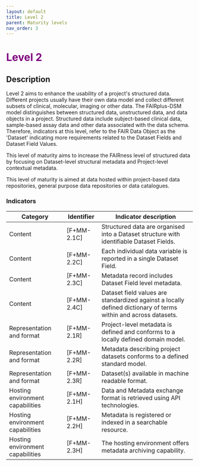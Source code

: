 ```yaml
---
layout: default
title: Level 2
parent: Maturity levels
nav_order: 3
---
```


# <span style="color:purple;font-weight:bold">Level 2</span>

## Description

Level 2 aims to enhance the usability of a project's structured data. Different projects usually have their own data model and collect different subsets of clinical, molecular, imaging or other data. The FAIRplus-DSM model distinguishes between structured data, unstructured data, and data objects in a project. Structured data include subject-based clinical data, sample-based assay data and other data associated with the data schema. Therefore, indicators at this level, refer to the FAIR Data Object as the 'Dataset' indicating more requirements related to the Dataset Fields and Dataset Field Values. 

This level of maturity aims to increase the FAIRness level of structured data by focusing on Dataset-level structural metadata and Project-level contextual metadata. 

This level of maturity is aimed at data hosted within project-based data repositories, general purpose data repositories or data catalogues.
   

### Indicators

| Category | Identifier | Indicator description |
| -------- | ---------- | --------------------- |
| Content | [F+MM-2.1C] | Structured data are organised into a Dataset structure with identifiable Dataset Fields. |
| Content | [F+MM-2.2C] | Each individual data variable is reported in a single Dataset Field. |
| Content | [F+MM-2.3C] | Metadata record includes Dataset Field level metadata. |
| Content | [F+MM-2.4C] | Dataset field values are standardized against a locally defined dictionary of terms within and across datasets. |
| Representation and format |  [F+MM-2.1R] | Project-level metadata is defined and conforms to a locally defined domain model. |
| Representation and format |  [F+MM-2.2R] | Metadata describing project datasets conforms to a defined standard model. |
| Representation and format |  [F+MM-2.3R] | Dataset(s) available in machine readable format. |
| Hosting environment capabilities | [F+MM-2.1H] | Data and Metadata exchange format is retrieved using API technologies. |
| Hosting environment capabilities | [F+MM-2.2H] | Metadata is registered or indexed in a searchable resource. |
| Hosting environment capabilities | [F+MM-2.3H] | The hosting environment offers metadata archiving capability. |
